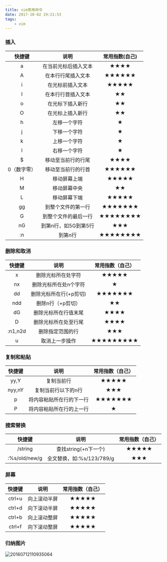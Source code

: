 ```yaml
---
title: vim常用命令
date: 2017-10-02 19:21:53
tags: 
    - vim 
---
```


### 插入

| 快捷键        | 说明                     |   常用指数(自己)  |
|:-------------:|:------------------------:|:-----------------:|
| a             | 在当前光标后插入文本     | ★★★★              |
| A             | 在本行行尾插入文本       | ★★★★★★            |
| i             | 在光标前插入文本         | ★★★★★             |
| I             | 在本行行首插入文本       | ★★                |
| o             | 在光标下插入新行         | ★★                |
| O             | 在光标上插入新行         | ★★                |
| h             | 左移一个字符             | ★                 |
| j             | 下移一个字符             | ★                 |
| k             | 上移一个字符             | ★                 |
| l             | 右移一个字符             | ★                 |
| $             | 移动至当前行的行尾       | ★★★★              |
| 0（数字零）   | 移动至当前行的行首       | ★★★★★★            |
| H             | 移动屏幕上端             | ★★★★★             |
| M             | 移动屏幕中央             | ★★                |
| L             | 移动屏幕下端             | ★★★★★             |
| gg            | 到整个文件的第一行       | ★★★★★★★           |
| G             | 到整个文件的最后一行     | ★★★★★★★★          |
| nG            | 到第n行，如5G到第5行     | ★★★               |
| :n            | 到第n行                  | ★★★★★★★★          |

### 删除和取消

| 快捷键        | 说明                     |  常用指数（自己） |
|:-------------:|:------------------------:|:-----------------:|
| x             | 删除光标所在处字符       | ★★★★★             |
| nx            | 删除光标所在处n个字符    | ★                 |
| dd            | 删除光标所在行(+p剪切)   | ★★★★★★★           |
| ndd           | 删除n行（+p剪切）        | ★★                |
| dG            | 删除光标所在行值末尾     | ★★★★              |
| D             | 删除光标所在处至行尾     | ★★★★              |
| :n1,n2d       | 删除指定范围的行         | ★★★               |
| u             | 取消上一步操作           | ★★★★★★★★★         |

### 复制和粘贴
 
| 快捷键        | 说明                     |  常用指数（自己） |
|:-------------:|:------------------------:|:-----------------:|
| yy,Y          | 复制当前行               | ★★★★★             |
| nyy,nY        | 复制当前行以下的n行      | ★★★               |
| p             | 将内容粘贴所在行的下一行 | ★★★★★★★           |
| P             | 将内容粘贴所在行的上一行 | ★                 |


### 搜索替换
 
| 快捷键        | 说明                     |  常用指数（自己） |
|:-------------:|:------------------------:|:-----------------:|
| /string       | 查找string(+n下一个)     | ★★★★★             |
| :%s/old/new/g | 全文替换，如:%s/123/789/g| ★★★               |


### 屏幕
 
| 快捷键        | 说明                     |  常用指数（自己） |
|:-------------:|:------------------------:|:-----------------:|
| ctrl+u        | 向上滚动半屏             | ★★★★★             |
| ctrl+d        | 向下滚动半屏             | ★★★★★             |
| ctrl+b        | 向上滚动整屏             | ★★★★★             |
| ctrl+f        | 向下滚动整屏             | ★★★★★             |


### 归纳图片
![20160712110935064](http://image.jk-kj.com/mweb/2020/08/19/1597825362205420160712110935064.png)